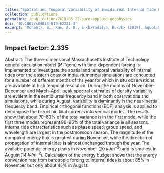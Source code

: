 ```yaml
---
title: "Spatial and Temporal Variability of Semidiurnal Internal Tide Energetics in the Western Bay of Bengal"
collection: publications
permalink: /publication/2019-05-22-pure-applied-geophysics
doi: '10.1007/s00024-019-02221-4'
excerpt: 'Mohanty, S., Rao, A. D., & <b>Yadidya, B.</b> (2019). &quot;Spatial and Temporal Variability of Semidiurnal Internal Tide Energetics in the Western Bay of Bengal.&quot; <b><i>Pure and Applied Geophysics</i></b>, 176(11), 5203–5215. https://doi.org/10.1007/s00024-019-02221-4'
---
```

<script type='text/javascript' src='https://d1bxh8uas1mnw7.cloudfront.net/assets/embed.js'></script><div class='altmetric-embed' data-badge-type='donut' data-condensed='true' data-badge-details='right' data-doi="10.1007/s00024-019-02221-4"></div>

Impact factor: 2.335
---

Abstract:
The three-dimensional Massachusetts Institute of Technology general circulation model (MITgcm) with time-dependent forcing is implemented to investigate the spatial and temporal variability of internal tides over the eastern coast of India. Numerical simulations are conducted for a number of different months of the year for which in situ observations are available at high temporal resolution. During the months of November–December and March–April, peak spectral estimates of density variability are evident in the semidiurnal frequency band in both observations and simulations, while during August, variability is dominantly in the near-inertial frequency band. Empirical orthogonal functions (EOF) analysis is applied to decompose the baroclinic tidal currents into vertical modes. The results show that about 70–80% of the total variance is in the first mode, while the first three modes represent 90–95% of the total variance in all seasons. Internal tide characteristics such as phase speed, group speed, and wavelength are largest in the postmonsoon season. The magnitude of the computed energy flux is greatest during November, while the direction of propagation of internal tides is almost unchanged through the year. The available potential energy peaks in November (20 $kJ m^{−2}$) and is smallest in August (14 $kJ m^{−2}$). Calculation of the energy budget shows that the energy conversion rate from barotropic forcing to internal tides is about 85% in November but only about 46% in August.


